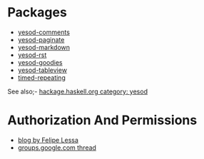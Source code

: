 <h1>Packages</h1><ul>
<li><a href="http://hackage.haskell.org/package/yesod-comments">yesod-comments</a></li> <a href class="GENTICS_link_pointer"></a>
<li><a href="http://hackage.haskell.org/package/yesod-paginate">yesod-paginate</a></li>
<li><a href="http://hackage.haskell.org/package/yesod-markdown">yesod-markdown</a></li>
<li><a href="http://hackage.haskell.org/package/yesod-rst">yesod-rst</a></li>
<li><a href="http://hackage.haskell.org/package/yesod-goodies">yesod-goodies</a></li>
<li><a href="http://hackage.haskell.org/package/yesod-tableview">yesod-tableview</a></li>
<li><a href="https://github.com/Tarrasch/timed-repeating">timed-repeating</a></li></ul>
See also;- <a href="http://hackage.haskell.org/package/#cat:yesod">hackage.haskell.org category: yesod</a>
<h1>Authorization And Permissions</h1><ul>
<li><a href="http://blog.felipe.lessa.nom.br/?p=7">blog by Felipe Lessa</a></li>
<li><a href="http://groups.google.com/group/yesodweb/browse_thread/thread/9e1e54c7b4443444">groups.google.com thread</a></li></ul>